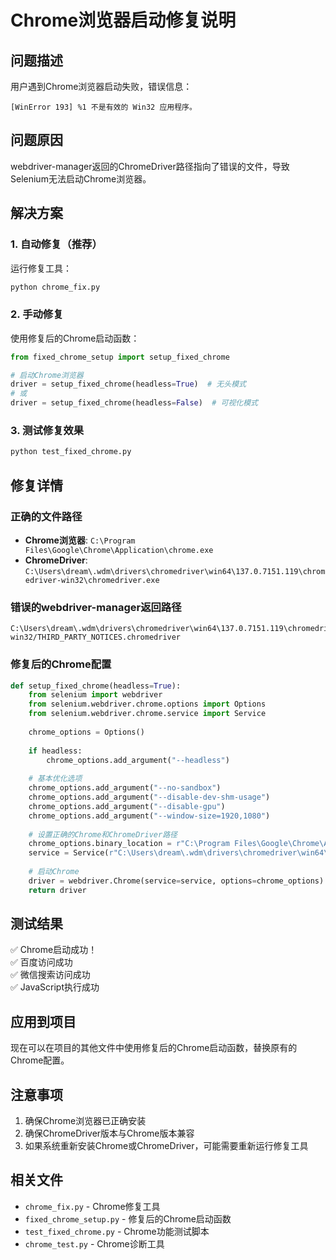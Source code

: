 # Chrome浏览器启动修复说明

## 问题描述
用户遇到Chrome浏览器启动失败，错误信息：
```
[WinError 193] %1 不是有效的 Win32 应用程序。
```

## 问题原因
webdriver-manager返回的ChromeDriver路径指向了错误的文件，导致Selenium无法启动Chrome浏览器。

## 解决方案

### 1. 自动修复（推荐）
运行修复工具：
```bash
python chrome_fix.py
```

### 2. 手动修复
使用修复后的Chrome启动函数：
```python
from fixed_chrome_setup import setup_fixed_chrome

# 启动Chrome浏览器
driver = setup_fixed_chrome(headless=True)  # 无头模式
# 或
driver = setup_fixed_chrome(headless=False)  # 可视化模式
```

### 3. 测试修复效果
```bash
python test_fixed_chrome.py
```

## 修复详情

### 正确的文件路径
- **Chrome浏览器**: `C:\Program Files\Google\Chrome\Application\chrome.exe`
- **ChromeDriver**: `C:\Users\dream\.wdm\drivers\chromedriver\win64\137.0.7151.119\chromedriver-win32\chromedriver.exe`

### 错误的webdriver-manager返回路径
```
C:\Users\dream\.wdm\drivers\chromedriver\win64\137.0.7151.119\chromedriver-win32/THIRD_PARTY_NOTICES.chromedriver
```

### 修复后的Chrome配置
```python
def setup_fixed_chrome(headless=True):
    from selenium import webdriver
    from selenium.webdriver.chrome.options import Options
    from selenium.webdriver.chrome.service import Service
    
    chrome_options = Options()
    
    if headless:
        chrome_options.add_argument("--headless")
    
    # 基本优化选项
    chrome_options.add_argument("--no-sandbox")
    chrome_options.add_argument("--disable-dev-shm-usage")
    chrome_options.add_argument("--disable-gpu")
    chrome_options.add_argument("--window-size=1920,1080")
    
    # 设置正确的Chrome和ChromeDriver路径
    chrome_options.binary_location = r"C:\Program Files\Google\Chrome\Application\chrome.exe"
    service = Service(r"C:\Users\dream\.wdm\drivers\chromedriver\win64\137.0.7151.119\chromedriver-win32\chromedriver.exe")
    
    # 启动Chrome
    driver = webdriver.Chrome(service=service, options=chrome_options)
    return driver
```

## 测试结果
✅ Chrome启动成功！  
✅ 百度访问成功  
✅ 微信搜索访问成功  
✅ JavaScript执行成功  

## 应用到项目
现在可以在项目的其他文件中使用修复后的Chrome启动函数，替换原有的Chrome配置。

## 注意事项
1. 确保Chrome浏览器已正确安装
2. 确保ChromeDriver版本与Chrome版本兼容
3. 如果系统重新安装Chrome或ChromeDriver，可能需要重新运行修复工具

## 相关文件
- `chrome_fix.py` - Chrome修复工具
- `fixed_chrome_setup.py` - 修复后的Chrome启动函数
- `test_fixed_chrome.py` - Chrome功能测试脚本
- `chrome_test.py` - Chrome诊断工具 